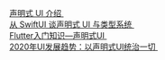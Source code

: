    [ 声明式 UI 介绍 ]( https://blog.csdn.net/weixin_43459071/article/details/103303650 )    <br/>
   [ 从 SwiftUI 谈声明式 UI 与类型系统 ]( https://zhuanlan.zhihu.com/p/68275232 )    <br/>
   [ Flutter入门知识—声明式UI ]( https://www.jianshu.com/p/16b21097e4a0 )    <br/>
   [ 2020年UI发展趋势：以声明式UI统治一切 ]( http://blog.yixao.net/surface/18880.html  )    <br/>
